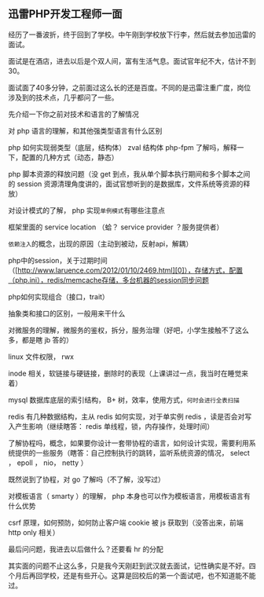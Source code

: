 ## 迅雷PHP开发工程师一面

经历了一番波折，终于回到了学校。中午刚到学校放下行李，然后就去参加迅雷的面试。 

面试是在酒店，进去以后是个双人间，富有生活气息。面试官年纪不大，估计不到30。 

面试面了40多分钟，之前面过这么长的还是百度。不同的是迅雷注重广度，岗位涉及到的技术点，几乎都问了一些。 

先介绍一下你之前对技术和语言的了解情况 

 对 php 语言的理解，和其他强类型语言有什么区别

 php 如何实现弱类型（底层，结构体）
  zval 结构体
 php-fpm 了解吗，解释一下，配置的几种方式（动态，静态）

 php 脚本资源的释放问题（没 get 到点，我从单个脚本执行期间和多个脚本之间的 session 资源清理角度讲的，面试官想听到的是数据库，文件系统等资源的释放）

 对设计模式的了解， php 实现`单例模式`有哪些注意点

 框架里面的 service location （蛤？ service provider ？服务提供者）

`依赖注入`的概念，出现的原因（主动到被动，反射api，解耦） 

php中的session，关于过期时间（[http://www.laruence.com/2012/01/10/2469.html][0]），存储方式，配置（php.ini），redis/memcache存储，多台机器的session同步问题 

php如何实现组合（接口，trait） 

抽象类和接口的区别，一般用来干什么 

 对微服务的理解，微服务的鉴权，拆分，服务治理（好吧，小学生接触不了这么多，都是瞎 jb 答的）

 linux 文件权限， rwx

 inode 相关，软链接与硬链接，删除时的表现（上课讲过一点，我当时在睡觉来着）

 mysql 数据库底层的索引结构， B+ 树，效率，使用方式，`何时会进行全表扫描`

 redis 有几种数据结构，主从 redis 如何实现，对于单实例 redis ，读是否会对写入产生影响（继续瞎答： redis 单线程，锁，内存操作，处理时间）

 了解协程吗，概念，如果要你设计一套带协程的语言，如何设计实现，需要利用系统提供的一些服务（瞎答：自己控制执行的跳转，监听系统资源的情况， select ， epoll ， nio， netty ）

 既然说到了协程，对 go 了解吗（不了解，没写过）

 对模板语言（ smarty ）的理解， php 本身也可以作为模板语言，用模板语言有什么优势

 csrf 原理，如何预防，如何防止客户端 cookie 被 js 获取到（没答出来，前端 http only 相关）

 最后问问题，我进去以后做什么？还要看 hr 的分配

 其实面的问题不止这么多，只是我今天刚赶到武汉就去面试，记性确实是不好。四个月后再回学校，还是有些开心。这算是回校后的第一个面试吧，也不知道能不能过。

[0]: http://www.laruence.com/2012/01/10/2469.html